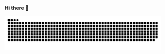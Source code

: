 ### Hi there 👋

<!--
**Gallardot/Gallardot** is a ✨ _special_ ✨ repository because its `README.md` (this file) appears on your GitHub profile.

Here are some ideas to get you started:

- 🔭 I’m currently working on ...
- 🌱 I’m currently learning ...
- 👯 I’m looking to collaborate on ...
- 🤔 I’m looking for help with ...
- 💬 Ask me about ...
- 📫 How to reach me: ...
- 😄 Pronouns: ...
- ⚡ Fun fact: ...
-->
<picture>
  <source media="(prefers-color-scheme: dark)" srcset="https://raw.githubusercontent.com/Gallardot/Gallardot/output/github-contribution-grid-snake-dark.svg">
  <source media="(prefers-color-scheme: light)" srcset="https://raw.githubusercontent.com/Gallardot/Gallardot/output/github-contribution-grid-snake.svg">
  <img alt="github contribution grid snake animation" src="https://raw.githubusercontent.com/Gallardot/Gallardot/output/github-contribution-grid-snake.svg">
</picture>

